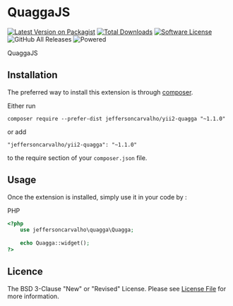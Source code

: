 QuaggaJS
========
[![Latest Version on Packagist][ico-version]][link-packagist]
[![Total Downloads][ico-downloads]][link-downloads]
[![Software License][ico-license]](LICENSE.md)
![GitHub All Releases]
![Powered][ico-jefferson]

QuaggaJS

Installation
------------

The preferred way to install this extension is through [composer](http://getcomposer.org/download/).

Either run

```
composer require --prefer-dist jeffersoncarvalho/yii2-quagga "~1.1.0"
```

or add

```
"jeffersoncarvalho/yii2-quagga": "~1.1.0"
```

to the require section of your `composer.json` file.


Usage
-----

Once the extension is installed, simply use it in your code by  :

PHP
```php
<?php
    use jeffersoncarvalho\quagga\Quagga;
   
    echo Quagga::widget(); 
?>

```
## Licence

The BSD 3-Clause "New" or "Revised" License. Please see [License File](LICENSE.md) for more information.


[ico-version]: https://img.shields.io/packagist/v/jeffersoncarvalho/yii2-quagga.svg?style=flat-square
[ico-license]: https://img.shields.io/badge/license-MIT-brightgreen.svg?style=flat-square
[ico-downloads]: https://img.shields.io/packagist/dt/jeffersoncarvalho/yii2-quagga.svg?label=downloads%20Packagist&style=flat-square

[ico-jefferson]:https://img.shields.io/badge/Powered_by-Jefferson_Carvalho-orange.svg?style=flat-square

[GitHub All Releases]:https://img.shields.io/github/downloads/jscarvalho76/yii2-quagga/total.svg?label=downloads%20Git&style=flat-square

[link-packagist]: https://packagist.org/packages/jeffersoncarvalho/yii2-quagga
[link-downloads]: https://packagist.org/packages/jeffersoncarvalho/yii2-quagga
[link-author]: https://github.com/jscarvalho76
[link-contributors]: ../../contributors
